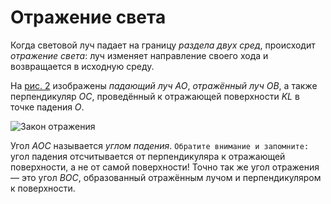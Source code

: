 # Отражение света

Когда световой луч падает на границу _раздела двух сред_, происходит _отражение света_: луч изменяет направление своего хода и возвращается в исходную среду.

На [рис. 2](/image/Рисунок2.png) изображены _падающий луч_ $AO$, _отражённый луч_ $OB$, а также перпендикуляр $OC$, проведённый к отражающей поверхности $KL$ в точке падения $O$.

![Закон отражения](/image/Рисунок2.png)

Угол $AOC$ называется _углом падения_. `Обратите внимание и запомните:` угол падения отсчитывается от перпендикуляра к отражающей поверхности, а не от самой поверхности! Точно так же угол отражения — это угол $BOC$, образованный отражённым лучом и перпендикуляром к поверхности.
